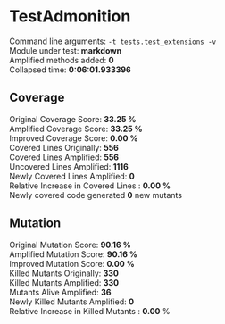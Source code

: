 



# TestAdmonition
  
Command line arguments: `-t tests.test_extensions -v`  
Module under test: **markdown**  
Amplified methods added: **0**  
Collapsed time: **0:06:01.933396**
## Coverage
  
Original Coverage Score: **33.25 %**  
Amplified Coverage Score: **33.25 %**  
Improved Coverage Score: **0.00 %**  
Covered Lines Originally: **556**  
Covered Lines Amplified: **556**  
Uncovered Lines Amplified: **1116**  
Newly Covered Lines Amplified: **0**  
Relative Increase in Covered Lines : **0.00 %**  
Newly covered code generated **0** new mutants
## Mutation
  
Original Mutation Score: **90.16 %**  
Amplified Mutation Score: **90.16 %**  
Improved Mutation Score: **0.00 %**  
Killed Mutants Originally: **330**  
Killed Mutants Amplified: **330**  
Mutants Alive Amplified: **36**  
Newly Killed Mutants Amplified: **0**  
Relative Increase in Killed Mutants : **0.00** %
